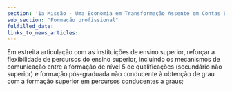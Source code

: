 ```yaml
---
section: '1a Missão - Uma Economia em Transformação Assente em Contas Equilibradas'
sub_section: "Formação profissional"
fulfilled_date:
links_to_news_articles:
---
```


Em estreita articulação com as instituições de ensino superior, reforçar a flexibilidade de percursos do ensino superior, incluindo os mecanismos de comunicação entre a formação de nível 5 de qualificações (secundário não superior) e formação pós-graduada não conducente à obtenção de grau com a formação superior em percursos conducentes a graus;